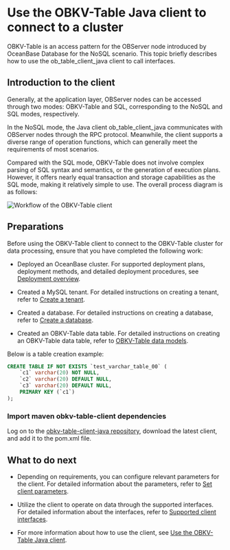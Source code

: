 # Use the OBKV-Table Java client to connect to a cluster

OBKV-Table is an access pattern for the OBServer node introduced by OceanBase Database for the NoSQL scenario. This topic briefly describes how to use the ob_table_client_java client to call interfaces.

## Introduction to the client

Generally, at the application layer, OBServer nodes can be accessed through two modes: OBKV-Table and SQL, corresponding to the NoSQL and SQL modes, respectively.

In the NoSQL mode, the Java client ob_table_client_java communicates with OBServer nodes through the RPC protocol. Meanwhile, the client supports a diverse range of operation functions, which can generally meet the requirements of most scenarios.

Compared with the SQL mode, OBKV-Table does not involve complex parsing of SQL syntax and semantics, or the generation of execution plans. However, it offers nearly equal transaction and storage capabilities as the SQL mode, making it relatively simple to use. The overall process diagram is as follows:

![Workflow of the OBKV-Table client](https://obbusiness-private.oss-cn-shanghai.aliyuncs.com/doc/img/observer-enterprise/V4.2.1/EN_US/700.reference/600.api/use-tableapi.png)

## Preparations

Before using the OBKV-Table client to connect to the OBKV-Table cluster for data processing, ensure that you have completed the following work:

* Deployed an OceanBase cluster. For supported deployment plans, deployment methods, and detailed deployment procedures, see [Deployment overview](../../../400.deploy/100.deploy-overview.md).

* Created a MySQL tenant. For detailed instructions on creating a tenant, refer to [Create a tenant](../../../600.manage/200.tenant-management/600.common-tenant-operations/200.manage-create-tenant.md).

* Created a database. For detailed instructions on creating a database, refer to [Create a database](../../../700.reference/300.database-object-management/100.manage-object-of-mysql-mode/100.manage-databases-of-mysql-mode/100.to-create-a-database-of-mysql-mode.md).

* Created an OBKV-Table data table. For detailed instructions on creating an OBKV-Table data table, refer to [OBKV-Table data models](../100.introduction-to-tableapi/300.tableapi-data-models.md).

Below is a table creation example:

```sql
CREATE TABLE IF NOT EXISTS `test_varchar_table_00` (
    `c1` varchar(20) NOT NULL,
    `c2` varchar(20) DEFAULT NULL,
    `c3` varchar(20) DEFAULT NULL,
    PRIMARY KEY (`c1`)
);
```

### Import maven obkv-table-client dependencies

Log on to the [obkv-table-client-java repository](https://github.com/oceanbase/obkv-table-client-java), download the latest client, and add it to the pom.xml file.


## What to do next

* Depending on requirements, you can configure relevant parameters for the client. For detailed information about the parameters, refer to [Set client parameters](../200.use-of-the-tableapi-client/200.set-client-parameters.md).

* Utilize the client to operate on data through the supported interfaces. For detailed information about the interfaces, refer to [Supported client interfaces](../200.use-of-the-tableapi-client/210.obkv-table-interfaces.md).

* For more information about how to use the client, see [Use the OBKV-Table Java client](../200.use-of-the-tableapi-client/300.an-example-of-client-use.md).